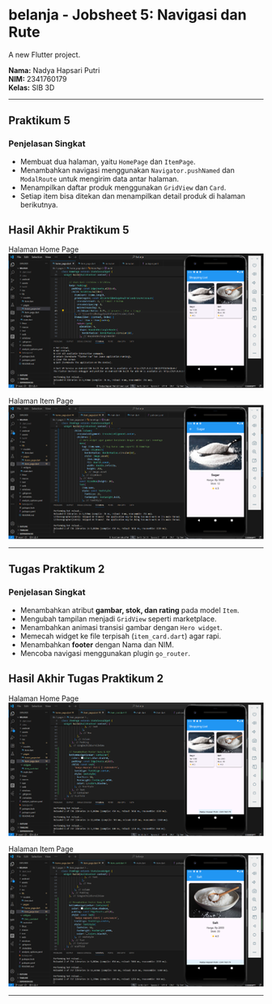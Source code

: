 # belanja - Jobsheet 5: Navigasi dan Rute

A new Flutter project.

**Nama:** Nadya Hapsari Putri  
**NIM:** 2341760179  
**Kelas:** SIB 3D

---

## Praktikum 5

### Penjelasan Singkat
- Membuat dua halaman, yaitu `HomePage` dan `ItemPage`.  
- Menambahkan navigasi menggunakan `Navigator.pushNamed` dan `ModalRoute` untuk mengirim data antar halaman.  
- Menampilkan daftar produk menggunakan `GridView` dan `Card`.  
- Setiap item bisa ditekan dan menampilkan detail produk di halaman berikutnya.

## Hasil Akhir Praktikum 5
Halaman Home Page
![Praktikum 5 - 1](screenshots/01.png)  

Halaman Item Page
![Praktikum 5 - 2](screenshots/02.png) 

---

## Tugas Praktikum 2

### Penjelasan Singkat
- Menambahkan atribut **gambar, stok, dan rating** pada model `Item`.  
- Mengubah tampilan menjadi `GridView` seperti marketplace.  
- Menambahkan animasi transisi gambar dengan `Hero widget`.  
- Memecah widget ke file terpisah (`item_card.dart`) agar rapi.  
- Menambahkan **footer** dengan Nama dan NIM.  
- Mencoba navigasi menggunakan plugin `go_router`.

## Hasil Akhir Tugas Praktikum 2
Halaman Home Page
![Tugas 2 - 1](screenshots/03.png) 

Halaman Item Page
![Tugas 2 - 2](screenshots/04.png) 

---
